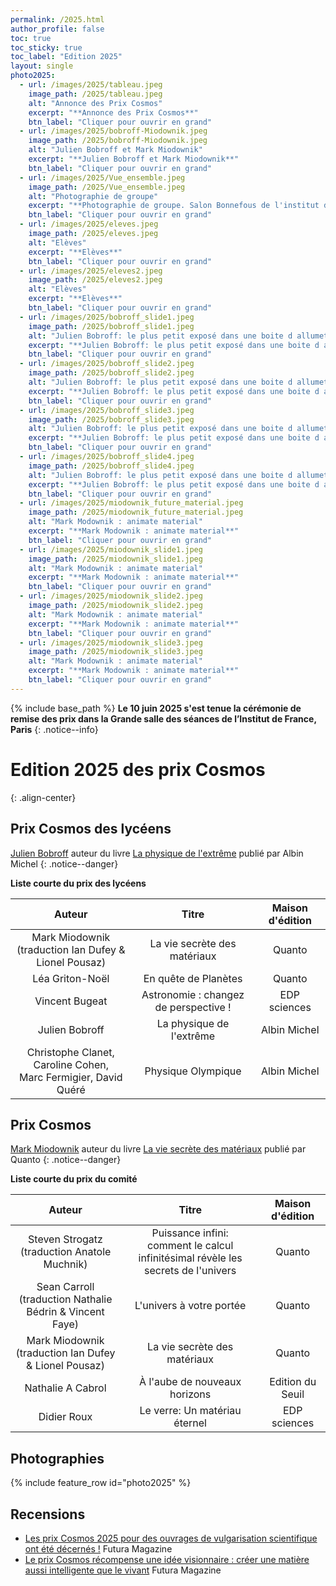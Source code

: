 ```yaml
---
permalink: /2025.html
author_profile: false
toc: true
toc_sticky: true
toc_label: "Edition 2025"
layout: single
photo2025:
  - url: /images/2025/tableau.jpeg
    image_path: /2025/tableau.jpeg
    alt: "Annonce des Prix Cosmos"
    excerpt: "**Annonce des Prix Cosmos**"
    btn_label: "Cliquer pour ouvrir en grand"
  - url: /images/2025/bobroff-Miodownik.jpeg
    image_path: /2025/bobroff-Miodownik.jpeg
    alt: "Julien Bobroff et Mark Miodownik"
    excerpt: "**Julien Bobroff et Mark Miodownik**"
    btn_label: "Cliquer pour ouvrir en grand"
  - url: /images/2025/Vue_ensemble.jpeg
    image_path: /2025/Vue_ensemble.jpeg
    alt: "Photographie de groupe"
    excerpt: "**Photographie de groupe. Salon Bonnefous de l'institut de France**"
    btn_label: "Cliquer pour ouvrir en grand"
  - url: /images/2025/eleves.jpeg
    image_path: /2025/eleves.jpeg
    alt: "Elèves"
    excerpt: "**Elèves**"
    btn_label: "Cliquer pour ouvrir en grand"
  - url: /images/2025/eleves2.jpeg
    image_path: /2025/eleves2.jpeg
    alt: "Elèves"
    excerpt: "**Elèves**"
    btn_label: "Cliquer pour ouvrir en grand"
  - url: /images/2025/bobroff_slide1.jpeg
    image_path: /2025/bobroff_slide1.jpeg
    alt: "Julien Bobroff: le plus petit exposé dans une boite d allumette"
    excerpt: "**Julien Bobroff: le plus petit exposé dans une boite d allumette**"
    btn_label: "Cliquer pour ouvrir en grand"
  - url: /images/2025/bobroff_slide2.jpeg
    image_path: /2025/bobroff_slide2.jpeg
    alt: "Julien Bobroff: le plus petit exposé dans une boite d allumette"
    excerpt: "**Julien Bobroff: le plus petit exposé dans une boite d allumette**"
    btn_label: "Cliquer pour ouvrir en grand"
  - url: /images/2025/bobroff_slide3.jpeg
    image_path: /2025/bobroff_slide3.jpeg
    alt: "Julien Bobroff: le plus petit exposé dans une boite d allumette"
    excerpt: "**Julien Bobroff: le plus petit exposé dans une boite d allumette**"
    btn_label: "Cliquer pour ouvrir en grand"
  - url: /images/2025/bobroff_slide4.jpeg
    image_path: /2025/bobroff_slide4.jpeg
    alt: "Julien Bobroff: le plus petit exposé dans une boite d allumette"
    excerpt: "**Julien Bobroff: le plus petit exposé dans une boite d allumette**"
    btn_label: "Cliquer pour ouvrir en grand"
  - url: /images/2025/miodownik_future_material.jpeg
    image_path: /2025/miodownik_future_material.jpeg
    alt: "Mark Modownik : animate material"
    excerpt: "**Mark Modownik : animate material**"
    btn_label: "Cliquer pour ouvrir en grand"
  - url: /images/2025/miodownik_slide1.jpeg
    image_path: /2025/miodownik_slide1.jpeg
    alt: "Mark Modownik : animate material"
    excerpt: "**Mark Modownik : animate material**"
    btn_label: "Cliquer pour ouvrir en grand"
  - url: /images/2025/miodownik_slide2.jpeg
    image_path: /2025/miodownik_slide2.jpeg
    alt: "Mark Modownik : animate material"
    excerpt: "**Mark Modownik : animate material**"
    btn_label: "Cliquer pour ouvrir en grand"
  - url: /images/2025/miodownik_slide3.jpeg
    image_path: /2025/miodownik_slide3.jpeg
    alt: "Mark Modownik : animate material"
    excerpt: "**Mark Modownik : animate material**"
    btn_label: "Cliquer pour ouvrir en grand"
---
```


{% include base_path %}
**Le 10 juin 2025 s'est tenue la cérémonie de remise des prix  dans la Grande salle des séances de l’Institut de France, Paris**
{: .notice--info}

# Edition 2025 des prix Cosmos #
{: .align-center}


## Prix Cosmos des lycéens

[Julien Bobroff](https://www.universite-paris-saclay.fr/julien-bobroff) auteur du livre  [La physique de l'extrême](https://www.albin-michel.fr/la-physique-de-lextreme-9782226490018) publié par Albin Michel
{: .notice--danger}

**Liste courte du prix des lycéens**


| Auteur | Titre | Maison d'édition|
|:------:|:----:|:-----------:|
| Mark Miodownik<br>(traduction Ian Dufey & Lionel Pousaz) | La vie secrète des matériaux | Quanto|
| Léa Griton-Noël| En quête de Planètes | Quanto|
| Vincent Bugeat| Astronomie : changez de perspective !| EDP sciences |
| Julien Bobroff| La physique de l'extrême| Albin Michel|
| Christophe Clanet, Caroline Cohen,<br> Marc Fermigier, David Quéré | Physique Olympique | Albin Michel|

## Prix Cosmos

[Mark Miodownik](https://www.markmiodownik.net) auteur du livre  [La vie secrète des matériaux](https://www.editionsquanto.org/produit/67/9782889155521/la-vie-secrete-des-materiaux-poche) publié par Quanto
{: .notice--danger}


**Liste courte du prix du comité**


| Auteur | Titre | Maison d'édition|
|:------:|:----:|:-----------:|
| Steven Strogatz<br>(traduction Anatole Muchnik)| Puissance infini:<br>comment le calcul infinitésimal révèle les secrets de l'univers |Quanto|
| Sean Carroll<br>(traduction Nathalie Bédrin &  Vincent Faye) | L'univers à votre portée |Quanto|
| Mark Miodownik<br>(traduction Ian Dufey & Lionel Pousaz) | La vie secrète des matériaux |Quanto|
| Nathalie A Cabrol| À l'aube de nouveaux horizons |Edition du Seuil|
| Didier Roux |Le verre: Un matériau éternel | EDP sciences |

## Photographies

{% include feature_row id="photo2025" %}


## Recensions

+ [Les prix Cosmos 2025 pour des ouvrages de vulgarisation scientifique ont été décernés !](https://www.futura-sciences.com/sciences/actualites/astronomie-premiers-prix-cosmos-ouvrages-vulgarisation-scientifique-ont-ete-decernes-115672) Futura Magazine
+ [Le prix Cosmos récompense une idée visionnaire : créer une matière aussi intelligente que le vivant](https://www.futura-sciences.com/sciences/actualites/matiere-prix-cosmos-recompense-idee-visionnaire-creer-matiere-aussi-intelligente-vivant-122765/) Futura Magazine
